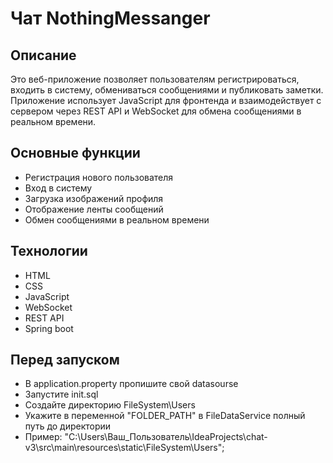 # Чат NothingMessanger

## Описание

Это веб-приложение позволяет пользователям регистрироваться, входить в систему, обмениваться сообщениями и публиковать заметки. Приложение использует JavaScript для фронтенда и взаимодействует с сервером через REST API и WebSocket для обмена сообщениями в реальном времени.

## Основные функции

- Регистрация нового пользователя
- Вход в систему
- Загрузка изображений профиля
- Отображение ленты сообщений
- Обмен сообщениями в реальном времени

## Технологии

- HTML
- CSS
- JavaScript
- WebSocket
- REST API
- Spring boot

## Перед запуском
- В application.property пропишите свой datasourse
- Запустите init.sql
- Создайте директорию FileSystem\Users
- Укажите в переменной "FOLDER_PATH" в FileDataService полный путь до директории
- Пример: "C:\\Users\\Ваш_Пользователь\\IdeaProjects\\chat-v3\\src\\main\\resources\\static\\FileSystem\\Users";
